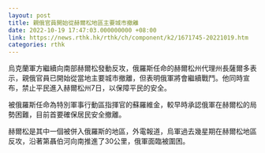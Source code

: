 ```yaml
---
layout: post
title: 親俄官員開始從赫爾松地區主要城市撤離
date: 2022-10-19 17:47:03.000000000 +08:00
link: https://news.rthk.hk/rthk/ch/component/k2/1671745-20221019.htm
categories: rthk
---
```


烏克蘭軍方繼續向南部赫爾松發動反攻，俄羅斯任命的赫爾松州代理州長薩爾多表示，親俄官員已開始從當地主要城市撤離，但表明俄軍將會繼續戰鬥。他同時宣布，禁止平民進入赫爾松州7日，以保障平民的安全。

被俄羅斯任命為特別軍事行動區指揮官的蘇羅維金，較早時承認俄軍在赫爾松的局勢困難，目前首要確保居民安全撤離。

赫爾松是其中一個被併入俄羅斯的地區，外電報道，烏軍過去幾星期在赫爾松地區反攻，沿著第聶伯河向南推進了30公里，俄軍面臨被圍困。
